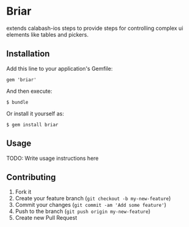 # Briar

extends calabash-ios steps to provide steps for controlling complex ui
elements like tables and pickers.

## Installation

Add this line to your application's Gemfile:

    gem 'briar'

And then execute:

    $ bundle

Or install it yourself as:

    $ gem install briar

## Usage

TODO: Write usage instructions here

## Contributing

1. Fork it
2. Create your feature branch (`git checkout -b my-new-feature`)
3. Commit your changes (`git commit -am 'Add some feature'`)
4. Push to the branch (`git push origin my-new-feature`)
5. Create new Pull Request
